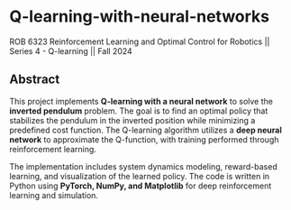# Q-learning-with-neural-networks
ROB 6323 Reinforcement Learning and Optimal Control for Robotics || Series 4 - Q-learning || Fall 2024

## **Abstract**  
This project implements **Q-learning with a neural network** to solve the **inverted pendulum** problem. The goal is to find an optimal policy that stabilizes the pendulum in the inverted position while minimizing a predefined cost function. The Q-learning algorithm utilizes a **deep neural network** to approximate the Q-function, with training performed through reinforcement learning.

The implementation includes system dynamics modeling, reward-based learning, and visualization of the learned policy. The code is written in Python using **PyTorch, NumPy, and Matplotlib** for deep reinforcement learning and simulation.
